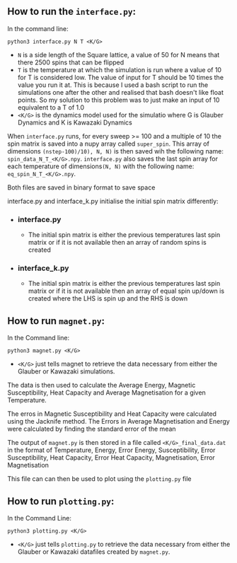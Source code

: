 ## How to run the `interface.py`:

In the command line:

```
python3 interface.py N T <K/G>
```
- `N` is a side length of the Square lattice, a value of 50 for N means that there 2500 spins that can be flipped
- `T` is the temperature at which the simulation is run where a value of 10 for T is considered low. The value of input for T should be 10 times the value you run it at. This is because I used a bash script to run the simulations one after the other and realised 
that bash doesn't like float points. So my solution to this problem was to just make an input of 10 equivalent to a T of 1.0
- `<K/G>` is the dynamics model used for the simulatio where G is Glauber Dynamics and K is Kawazaki Dynamics

When `interface.py` runs, for every sweep >= 100 and a multiple of 10 the spin matrix is saved into a nupy array called `super_spin`. This array of dimensions `(nstep-100)/10), N, N)` is then saved wih the following name: `spin_data_N_T_<K/G>.npy`.
`interface.py` also saves the last spin array for each temperature of dimensions`(N, N)` with the following name: `eq_spin_N_T_<K/G>.npy`.

Both files are saved in binary format to save space

interface.py and interface_k.py initialise the initial spin matrix differently:
- ### interface.py
    - The initial spin matrix is either the previous temperatures last spin matrix or if it is not available then an array of random spins is created
- ### interface_k.py
    - The initial spin matrix is either the previous temperatures last spin matrix or if it is not available then an array of equal spin up/down is created where the LHS is spin up and the RHS is down

## How to run `magnet.py`:

In the Command line:
```
python3 magnet.py <K/G>
```
- `<K/G>` just tells magnet to retrieve the data necessary from either the Glauber or Kawazaki simulations.

The data is then used to calculate the Average Energy, Magnetic Susceptibility, Heat Capacity and Average Magnetisation for a given Temperature.

The erros in Magnetic Susceptibility and Heat Capacity were calculated using the Jacknife method. The Errors in Average Magnetisation and Energy were calculated by finding the standard error of the mean

The output of `magnet.py` is then stored in a file called `<K/G>_final_data.dat` in the format of 
    Temperature, Energy, Error Energy, Susceptibility, Error Susceptibility, Heat Capacity, Error Heat Capacity, Magnetisation, Error Magnetisation

This file can can then be used to plot using the `plotting.py` file

## How to run `plotting.py`:

In the Command Line:
```
python3 plotting.py <K/G>
```
- `<K/G>` just tells `plotting.py` to retrieve the data necessary from either the Glauber or Kawazaki datafiles created by `magnet.py`.




